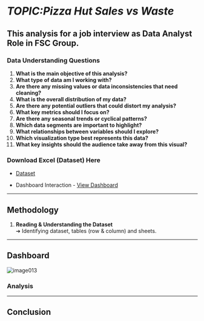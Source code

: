 # *TOPIC:Pizza Hut Sales vs Waste*

This analysis for a job interview as Data Analyst Role in FSC Group. 
---

### **Data Understanding Questions**
1. **What is the main objective of this analysis?**  
2. **What type of data am I working with?** 
3. **Are there any missing values or data inconsistencies that need cleaning?**  
4. **What is the overall distribution of my data?**  
5. **Are there any potential outliers that could distort my analysis?**  
6. **What key metrics should I focus on?** 
7. **Are there any seasonal trends or cyclical patterns?**  
8. **Which data segments are important to highlight?**  
9. **What relationships between variables should I explore?**  
10. **Which visualization type best represents this data?**  
11. **What key insights should the audience take away from this visual?**  

### Download Excel (Dataset) Here
- <a href="https://github.com/Harizaqil1/PizzaHutSalesvsWaste/blob/main/Pizza_Hut_Dataset.xlsx">Dataset</a>


- Dashboard Interaction - <a href="https://github.com/Harizaqil1/PizzaHutSalesvsWaste/blob/main/image013.png">View Dashboard</a>


---

## **Methodology**
1. **Reading & Understanding the Dataset**  
   ➔ Identifying dataset, tables (row & column) and sheets.
   

---


## Dashboard

![image013](https://github.com/user-attachments/assets/ea79a498-6dc9-492e-8f84-6ce418bceac6)

### Analysis 


---

## Conclusion
